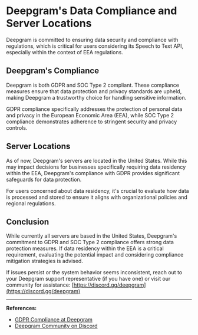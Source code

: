 # Deepgram's Data Compliance and Server Locations

Deepgram is committed to ensuring data security and compliance with regulations, which is critical for users considering its Speech to Text API, especially within the context of EEA regulations.

## Deepgram's Compliance

Deepgram is both GDPR and SOC Type 2 compliant. These compliance measures ensure that data protection and privacy standards are upheld, making Deepgram a trustworthy choice for handling sensitive information.

GDPR compliance specifically addresses the protection of personal data and privacy in the European Economic Area (EEA), while SOC Type 2 compliance demonstrates adherence to stringent security and privacy controls.

## Server Locations

As of now, Deepgram's servers are located in the United States. While this may impact decisions for businesses specifically requiring data residency within the EEA, Deepgram's compliance with GDPR provides significant safeguards for data protection.

For users concerned about data residency, it's crucial to evaluate how data is processed and stored to ensure it aligns with organizational policies and regional regulations.

## Conclusion

While currently all servers are based in the United States, Deepgram's commitment to GDPR and SOC Type 2 compliance offers strong data protection measures. If data residency within the EEA is a critical requirement, evaluating the potential impact and considering compliance mitigation strategies is advised.

If issues persist or the system behavior seems inconsistent, reach out to your Deepgram support representative (if you have one) or visit our community for assistance: [https://discord.gg/deepgram](https://discord.gg/deepgram)

---

**References:**
- [GDPR Compliance at Deepgram](https://developers.deepgram.com/docs/data-privacy)
- [Deepgram Community on Discord](https://discord.gg/deepgram)